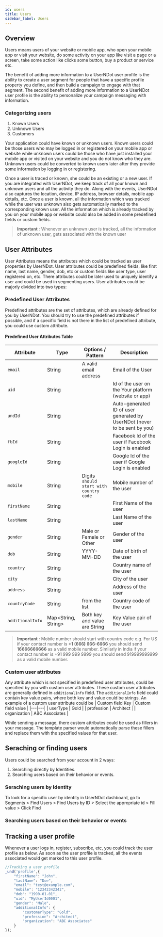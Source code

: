 ```yaml
---
id: users
title: Users
sidebar_label: Users
---
```


## Overview
Users means users of your website or mobile app, who open your mobile app or visit your website, do some activity on your
app like visit a page or a screen, take some action like clicks some button, buy a product or service etc.

The benefit of adding more information to a UserNDot user profile is the ability to create a user segment for 
people that have a specific profile property you define, and then build a campaign to engage with that segment. 
The second benefit of adding more information to a UserNDot user profile is the ability to personalize your 
campaign messaging with information.

### Categorizing users

1. Known Users
2. Unknown Users
3. Customers

Your application could have known or unknown users.
Known users could be those users who may be logged in or registered on your mobile app or website
while unknown users could be those who have just installed your mobile app or visited on your website and you do not know who they are.
Unknown users could be converted to known users later after they provide some information by logging in or registering.

Once a user is traced or known, she could be an existing or a new user.
If you are integrated with UserNDot, we keep track of all your known and unknown users and all the activity they do.
Along with the events, UserNDot also captures the location, device, IP address, browser details,
mobile app details, etc.
Once a user is known, all the information which was tracked while the user was
unknown also gets automatically marked to the corresponding known user. All the information which is already tracked by
you on your mobile app or website could also be added in some predefined fields or custom fields.

> **Important :** Whenever an unknown user is tracked, all the information of unknown user, gets associated with the known user

## User Attributes

User Attributes means the attributes which could be tracked as user properties by UserNDot.
User attributes could be predefined fields, like first name, last name, gender, dob, etc or custom fields
like user type, user registered on, etc.
There attributes could be later used to uniquely identify a user and could be used in segmenting users.
User attributes could be majorly divided into two types:

### Predefined User Attributes

Predefined attributes are the set of attributes, which are already defined for you by UserNDot.
You should try to use the predefined attributes if possible, and if a specific field is not there in the
list of predefined attribute, you could use custom attribute.

#### Predefined User Attributes Table

| Attribute | Type | Options / Pattern | Description |
|---|---|---|---|
| `email` | String | A valid email address | Email of the User |
| `uid` | String | | Id of the user on the Your platform (website or app) |
| `undId` | String | | Auto-generated ID of user generated by UserNDot (never to be sent by you) |
| `fbId` | String | | Facebook Id of the user if Facebook Login is enabled |
| `googleId` | String | | Google Id of the user if Google Login is enabled |
| `mobile` | String | Digits `should start with country code` | Mobile number of the user |
| `firstName` | String | | First Name of the user |
| `lastName` | String | | Last Name of the user |
| `gender` | String | Male or Female or Other | Gender of the user |
| `dob` | String | YYYY-MM-DD | Date of birth of the user |
| `country` | String |  | Country name of the user |
| `city` | String | | City of the user |
| `address` | String | | Address of the user |
| `countryCode` | String | from the list | Country code of the user |
| `additionalInfo` | Map<String, String> | Both key and value are String | Key Value pair of the user |


> **Important :** Mobile number should start with country code e.g. For US if your contact number is **+1 (666) 666-6666** you
should send **16666666666** as a valid mobile number. Similarly in India if your contact number is +91 999 999 9999 you should send
919999999999 as a valid mobile number.

### Custom user attributes

Any attribute which is not specified in predefined user attributes, could be specified by you with custom user 
attributes. These custom user attributes are generally defined in `additionalInfo` field.
The `additionalInfo` field could contain key value pairs, where both key and value could be strings.
An example of a custom user attribute could be
| Custom field Key | Custom field value |
|---|---|
| userType | Gold |
| profession | Architect |
| organization | ABC Associates |

While sending a message, there custom attributes could be used as fillers in your message. The template parser would
automatically parse these fillers and replace them with the specified values for that user.

## Seraching or finding users

Users could be searched from your account in 2 ways:
1. Searching directly by Identities.
2. Searching users based on their behavior or events.

### Seraching users by Identity

To look for a specific user by identity in UserNDot dashboard, go to Segments > Find Users > Find Users by ID > Select the appropriate id > Fill value > Click Find

### Searching users based on their behavior or events


## Tracking a user profile
Whenever a user logs in, register, subscribe, etc, you could track the user profile as below. As soon as the user profile is tracked,
all the events associated would get marked to this user profile.
```js
//Tracking a user profile
_und('profile',{
    "firstName": "John",
    "lastName": "Doe",
    "email": "test@example.com",
    "mobile": "12342342342",
    "dob": "1990-01-01",
    "uid": "MyUserId0001",
    "gender": "Male",
    "additionalInfo": {
        "customerType": "Gold",
        "profession": "Architect",
        "organization": "ABC Associates"
    }
});
```